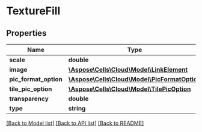 # TextureFill

## Properties
Name | Type | Description | Notes
------------ | ------------- | ------------- | -------------
**scale** | **double** |  | [optional] 
**image** | [**\Aspose\Cells\Cloud\Model\LinkElement**](LinkElement.md) |  | [optional] 
**pic_format_option** | [**\Aspose\Cells\Cloud\Model\PicFormatOption**](PicFormatOption.md) |  | [optional] 
**tile_pic_option** | [**\Aspose\Cells\Cloud\Model\TilePicOption**](TilePicOption.md) |  | [optional] 
**transparency** | **double** |  | [optional] 
**type** | **string** |  | [optional] 

[[Back to Model list]](../README.md#documentation-for-models) [[Back to API list]](../README.md#documentation-for-api-endpoints) [[Back to README]](../README.md)


